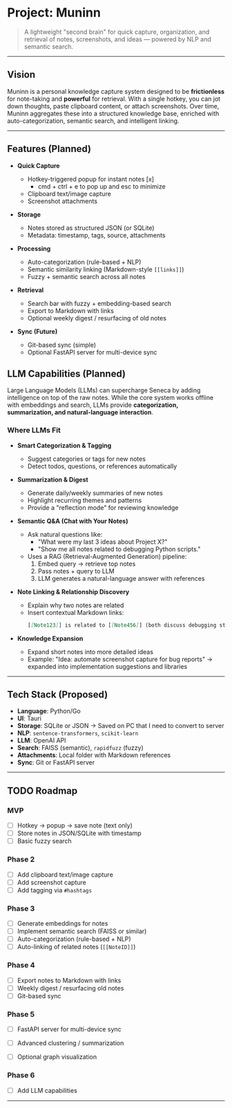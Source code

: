 # Project: Muninn 

> A lightweight "second brain" for quick capture, organization, and retrieval of
> notes, screenshots, and ideas — powered by NLP and semantic search.

---

##  Vision

Muninn is a personal knowledge capture system designed to be **frictionless** for
note-taking and **powerful** for retrieval. With a single hotkey, you can jot
down thoughts, paste clipboard content, or attach screenshots. Over time, Muninn
aggregates these into a structured knowledge base, enriched with
auto-categorization, semantic search, and intelligent linking.


---

## Features (Planned)

- **Quick Capture**
  - Hotkey-triggered popup for instant notes [x]
    - cmd + ctrl + e to pop up and esc to minimize
  - Clipboard text/image capture
  - Screenshot attachments

- **Storage**
  - Notes stored as structured JSON (or SQLite)
  - Metadata: timestamp, tags, source, attachments

- **Processing**
  - Auto-categorization (rule-based + NLP)
  - Semantic similarity linking (Markdown-style `[[links]]`)
  - Fuzzy + semantic search across all notes

- **Retrieval**
  - Search bar with fuzzy + embedding-based search
  - Export to Markdown with links
  - Optional weekly digest / resurfacing of old notes

- **Sync (Future)**
  - Git-based sync (simple)
  - Optional FastAPI server for multi-device sync

## LLM Capabilities (Planned)

Large Language Models (LLMs) can supercharge Seneca by adding intelligence on
top of the raw notes. While the core system works offline with embeddings and
search, LLMs provide **categorization, summarization, and natural-language
interaction**.

### Where LLMs Fit

- **Smart Categorization & Tagging**
  - Suggest categories or tags for new notes
  - Detect todos, questions, or references automatically

- **Summarization & Digest**
  - Generate daily/weekly summaries of new notes
  - Highlight recurring themes and patterns
  - Provide a "reflection mode" for reviewing knowledge

- **Semantic Q&A (Chat with Your Notes)**
  - Ask natural questions like:
    - "What were my last 3 ideas about Project X?"
    - "Show me all notes related to debugging Python scripts."
  - Uses a RAG (Retrieval-Augmented Generation) pipeline:
    1. Embed query → retrieve top notes
    2. Pass notes + query to LLM
    3. LLM generates a natural-language answer with references

- **Note Linking & Relationship Discovery**
  - Explain why two notes are related
  - Insert contextual Markdown links:
    ```markdown
    [[Note123]] is related to [[Note456]] (both discuss debugging strategies).
    ```

- **Knowledge Expansion**
  - Expand short notes into more detailed ideas
  - Example: "Idea: automate screenshot capture for bug reports" → expanded into
    implementation suggestions and libraries

---

## Tech Stack (Proposed)

- **Language**: Python/Go
- **UI**: Tauri
- **Storage**: SQLite or JSON -> Saved on PC that I need to convert to server
- **NLP**: `sentence-transformers`, `scikit-learn`
- **LLM**: OpenAI API
- **Search**: FAISS (semantic), `rapidfuzz` (fuzzy)
- **Attachments**: Local folder with Markdown references
- **Sync**: Git or FastAPI server

---

## TODO Roadmap

### MVP
- [ ] Hotkey → popup → save note (text only)
- [ ] Store notes in JSON/SQLite with timestamp
- [ ] Basic fuzzy search

### Phase 2
- [ ] Add clipboard text/image capture
- [ ] Add screenshot capture
- [ ] Add tagging via `#hashtags`

### Phase 3
- [ ] Generate embeddings for notes
- [ ] Implement semantic search (FAISS or similar)
- [ ] Auto-categorization (rule-based + NLP)
- [ ] Auto-linking of related notes (`[[NoteID]]`)

### Phase 4
- [ ] Export notes to Markdown with links
- [ ] Weekly digest / resurfacing old notes
- [ ] Git-based sync

### Phase 5
- [ ] FastAPI server for multi-device sync
- [ ] Advanced clustering / summarization
- [ ] Optional graph visualization


### Phase 6
- [ ] Add LLM capabilities

---


